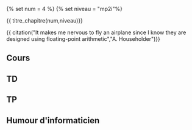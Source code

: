 
{% set num = 4 %}
{% set niveau = "mp2i"%}

{{ titre_chapitre(num,niveau)}}

{{ citation("It makes me nervous to fly an airplane since I know they are designed using floating-point arithmetic","A. Householder")}}

## Cours

## TD

## TP

## Humour d'informaticien
